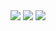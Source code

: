 <img src="https://github-readme-stats.vercel.app/api?username=nostalfinals&hide_border=true&show_icons=true&theme=radical&card_width=495">
<img src="https://github-readme-stats.vercel.app/api/top-langs/?username=nostalfinals&hide_border=true&show_icons=true&theme=radical&card_width=495">
<img src="https://github-readme-stats.vercel.app/api/wakatime?username=nostalfinals&theme=radical&hide_border=true&card_width=495&langs_count=5">
